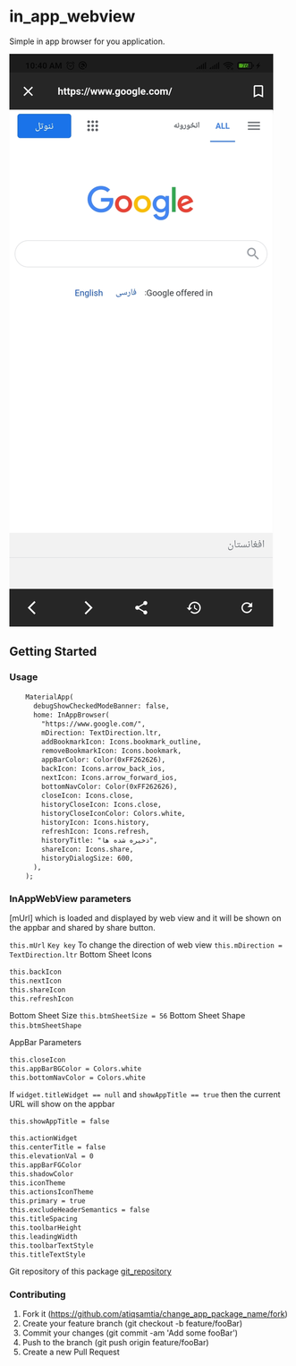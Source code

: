 # in_app_webview

Simple in app browser for you application.

![BrowseIn](https://github.com/AbbasJafariTrax/InAppBrowserPackage/blob/master/assets/images/browse_in.jpg)

## Getting Started

### Usage

```
    MaterialApp(
      debugShowCheckedModeBanner: false,
      home: InAppBrowser(
        "https://www.google.com/",
        mDirection: TextDirection.ltr,
        addBookmarkIcon: Icons.bookmark_outline,
        removeBookmarkIcon: Icons.bookmark,
        appBarColor: Color(0xFF262626),
        backIcon: Icons.arrow_back_ios,
        nextIcon: Icons.arrow_forward_ios,
        bottomNavColor: Color(0xFF262626),
        closeIcon: Icons.close,
        historyCloseIcon: Icons.close,
        historyCloseIconColor: Colors.white,
        historyIcon: Icons.history,
        refreshIcon: Icons.refresh,
        historyTitle: "ذخیره شده ها",
        shareIcon: Icons.share,
        historyDialogSize: 600,
      ),
    );
```

### InAppWebView parameters

[mUrl] which is loaded and displayed by web view and it will be shown on the appbar and shared by
share button.

```this.mUrl```
```Key key```
To change the direction of web view
```this.mDirection = TextDirection.ltr```
Bottom Sheet Icons

```
this.backIcon
this.nextIcon
this.shareIcon
this.refreshIcon
```

Bottom Sheet Size
```this.btmSheetSize = 56```
Bottom Sheet Shape
```this.btmSheetShape```

AppBar Parameters

```
this.closeIcon
this.appBarBGColor = Colors.white
this.bottomNavColor = Colors.white
```

If ```widget.titleWidget == null``` and ```showAppTitle == true``` then the current URL will show on
the appbar

```
this.showAppTitle = false
```

```
this.actionWidget
this.centerTitle = false
this.elevationVal = 0
this.appBarFGColor
this.shadowColor
this.iconTheme
this.actionsIconTheme
this.primary = true
this.excludeHeaderSemantics = false
this.titleSpacing
this.toolbarHeight
this.leadingWidth
this.toolbarTextStyle
this.titleTextStyle
```

Git repository of this package
[git_repository](https://github.com/AbbasJafariTrax/InAppBrowserPackage/)

### Contributing

1. Fork it (https://github.com/atiqsamtia/change_app_package_name/fork)
2. Create your feature branch (git checkout -b feature/fooBar)
3. Commit your changes (git commit -am 'Add some fooBar')
4. Push to the branch (git push origin feature/fooBar)
5. Create a new Pull Request